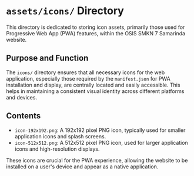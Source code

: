# `assets/icons/` Directory

This directory is dedicated to storing icon assets, primarily those used for Progressive Web App (PWA) features, within the OSIS SMKN 7 Samarinda website.

## Purpose and Function

The `icons/` directory ensures that all necessary icons for the web application, especially those required by the `manifest.json` for PWA installation and display, are centrally located and easily accessible. This helps in maintaining a consistent visual identity across different platforms and devices.

## Contents

-   `icon-192x192.png`: A 192x192 pixel PNG icon, typically used for smaller application icons and splash screens.
-   `icon-512x512.png`: A 512x512 pixel PNG icon, used for larger application icons and high-resolution displays.

These icons are crucial for the PWA experience, allowing the website to be installed on a user's device and appear as a native application.